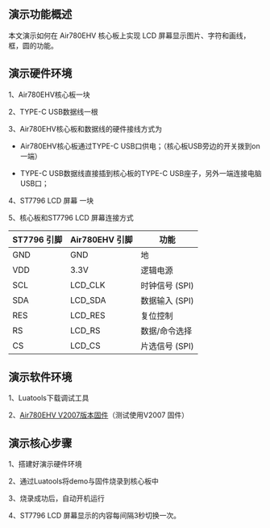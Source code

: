 
## 演示功能概述

本文演示如何在 Air780EHV 核心板上实现 LCD 屏幕显示图片、字符和画线，框，圆的功能。

## 演示硬件环境

1、Air780EHV核心板一块

2、TYPE-C USB数据线一根

3、Air780EHV核心板和数据线的硬件接线方式为

- Air780EHV核心板通过TYPE-C USB口供电；（核心板USB旁边的开关拨到on一端）

- TYPE-C USB数据线直接插到核心板的TYPE-C USB座子，另外一端连接电脑USB口；

4、ST7796 LCD 屏幕 一块

5、核心板和ST7796 LCD 屏幕连接方式

| ST7796 引脚 | Air780EHV 引脚 | 功能             |
|-------------|----------------|------------------|
| GND         | GND            | 地               |
| VDD         | 3.3V           | 逻辑电源         |
| SCL         | LCD_CLK        | 时钟信号 (SPI)   |
| SDA         | LCD_SDA        | 数据输入 (SPI)   |
| RES         | LCD_RES        | 复位控制         |
| RS          | LCD_RS         | 数据/命令选择    |
| CS          | LCD_CS         | 片选信号 (SPI)   |


## 演示软件环境

1、Luatools下载调试工具

2、[Air780EHV V2007版本固件](https://docs.openluat.com/air780ehv/luatos/firmware/version/)（测试使用V2007 固件）

## 演示核心步骤

1、搭建好演示硬件环境

2、通过Luatools将demo与固件烧录到核心板中

3、烧录成功后，自动开机运行

4、ST7796 LCD 屏幕显示的内容每间隔3秒切换一次。
